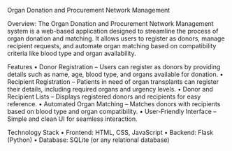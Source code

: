 
Organ Donation and Procurement Network Management

Overview:
The Organ Donation and Procurement Network Management system is a web-based application designed to streamline the process of organ donation and matching. It allows users to register as donors, manage recipient requests, and automate organ matching based on compatibility criteria like blood type and organ availability.

Features
• Donor Registration – Users can register as donors by providing details such as name, age, blood type, and organs available for donation.
• Recipient Registration – Patients in need of organ transplants can register their details, including required organs and urgency levels.
• Donor and Recipient Lists – Displays registered donors and recipients for easy reference.
• Automated Organ Matching – Matches donors with recipients based on blood type and organ compatibility.
• User-Friendly Interface – Simple and clean UI for seamless interaction.

Technology Stack
• Frontend: HTML, CSS, JavaScript
• Backend: Flask (Python)
• Database: SQLite (or any relational database)
